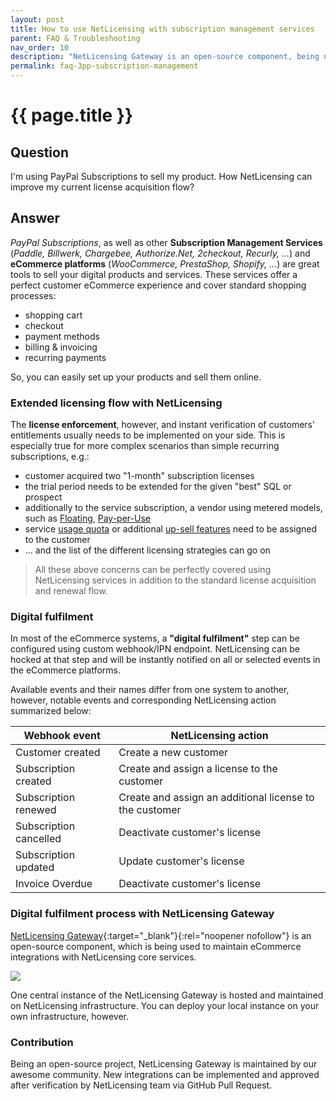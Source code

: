 ```yaml
---
layout: post
title: How to use NetLicensing with subscription management services
parent: FAQ & Troubleshooting
nav_order: 10
description: "NetLicensing Gateway is an open-source component, being used to maintain eCommerce integrations with NetLicensing core services"
permalink: faq-3pp-subscription-management
---
```


{{ page.title }}
=============

## Question

I'm using PayPal Subscriptions to sell my product.
How NetLicensing can improve my current license acquisition flow?

## Answer

*PayPal Subscriptions*, as well as other **Subscription Management Services** (*Paddle, Billwerk, Chargebee, Authorize.Net, 2checkout, Recurly, ...*) and **eCommerce platforms** (*WooCommerce, PrestaShop, Shopify, ...*) are great tools to sell your digital products and services.
These services offer a perfect customer eCommerce experience and cover standard shopping processes:
- shopping cart
- checkout
- payment methods
- billing & invoicing
- recurring payments

So, you can easily set up your products and sell them online.

### Extended licensing flow with NetLicensing

The **license enforcement**, however, and instant verification of customers' entitlements usually needs to be implemented on your side. This is especially true for more complex scenarios than simple recurring subscriptions, e.g.:

- customer acquired two "1-month" subscription licenses
- the trial period needs to be extended for the given "best" SQL or prospect
- additionally to the service subscription, a vendor using metered models, such as [Floating](floating), [Pay-per-Use](pay-per-use)
- service [usage quota](quota) or additional [up-sell features](multi-feature) need to be assigned to the customer
- ... and the list of the different licensing strategies can go on

>All these above concerns can be perfectly covered using NetLicensing services in addition to the standard license acquisition and renewal flow.

### Digital fulfilment

In most of the eCommerce systems, a **"digital fulfilment"** step can be configured using custom webhook/IPN endpoint. NetLicensing can be hocked at that step and will be instantly notified on all or selected events in the eCommerce platforms.

Available events and their names differ from one system to another, however, notable events and corresponding NetLicensing action summarized below:

| Webhook event          | NetLicensing action                         |
|------------------------|---------------------------------------------|
| Customer created       | Create a new customer                       |
| Subscription created   | Create and assign a license to the customer |
| Subscription renewed   | Create and assign an additional license to the customer |
| Subscription cancelled | Deactivate customer's license               |
| Subscription updated   | Update customer's license                   |
| Invoice Overdue        | Deactivate customer's license               |

### Digital fulfilment process with NetLicensing Gateway

[NetLicensing Gateway](https://github.com/Labs64/NetLicensing-Gateway){:target="_blank"}{:rel="noopener nofollow"} is an open-source component, which is being used to maintain eCommerce integrations with NetLicensing core services.

<a href="https://netlicensing.io/img/usage-scenarios/netlicensing-integration-ecommerce.png" class="imagelink" data-lightbox="faq-3pp-subscription-management" data-title="Digital fulfilment process with NetLicensing Gateway" data-alt="Digital fulfilment process with NetLicensing Gateway">
  <img src="https://netlicensing.io/img/usage-scenarios/netlicensing-integration-ecommerce.png" />
</a>

One central instance of the NetLicensing Gateway is hosted and maintained on NetLicensing infrastructure. You can deploy your local instance on your own infrastructure, however.

### Contribution

Being an open-source project, NetLicensing Gateway is maintained by our awesome community.
New integrations can be implemented and approved after verification by NetLicensing team via GitHub Pull Request.
